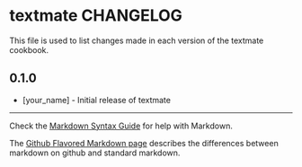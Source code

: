 textmate CHANGELOG
==================

This file is used to list changes made in each version of the textmate cookbook.

0.1.0
-----
- [your_name] - Initial release of textmate

- - -
Check the [Markdown Syntax Guide](http://daringfireball.net/projects/markdown/syntax) for help with Markdown.

The [Github Flavored Markdown page](http://github.github.com/github-flavored-markdown/) describes the differences between markdown on github and standard markdown.
